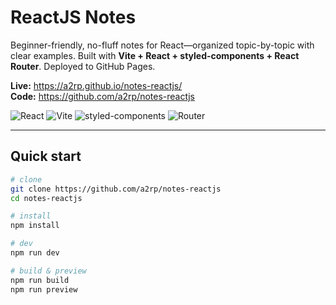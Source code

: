 # ReactJS Notes

Beginner-friendly, no-fluff notes for React—organized topic-by-topic with clear examples. Built with **Vite + React + styled-components + React Router**. Deployed to GitHub Pages.

**Live:** https://a2rp.github.io/notes-reactjs/  
**Code:** https://github.com/a2rp/notes-reactjs

![React](https://img.shields.io/badge/React-18-61dafb?logo=react&logoColor=000)
![Vite](https://img.shields.io/badge/Vite-5-646cff?logo=vite&logoColor=fff)
![styled-components](https://img.shields.io/badge/styled--components-%F0%9F%8C%B9-DB7093)
![Router](https://img.shields.io/badge/React%20Router-v6-CA4245)

---

## Quick start

```bash
# clone
git clone https://github.com/a2rp/notes-reactjs
cd notes-reactjs

# install
npm install

# dev
npm run dev

# build & preview
npm run build
npm run preview
```
